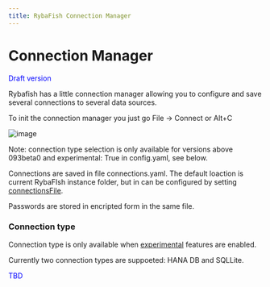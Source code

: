 ```yaml
---
title: RybaFish Connection Manager
---
```


# Connection Manager

<span style="color:blue">Draft version</span>

Rybafish has a little connection manager allowing you to configure and save several connections to several data sources.

To init the connection manager you just go File -> Connect or Alt+C

![image](https://user-images.githubusercontent.com/53466066/219866894-982b5426-0770-44ba-ae09-6e68be4148fb.png)

Note: connection type selection is only available for versions above 093beta0 and experimental: True in config.yaml, see below.

Connections are saved in file connections.yaml. The default loaction is current RybaFIsh instance folder, but in can be configured by setting [connectionsFile](/config#connectionsFile).

Passwords are stored in encripted form in the same file.

### Connection type

Connection type is only available when [experimental](/config) features are enabled.

Currently two connection types are suppoeted: HANA DB and SQLLite.

<span style="color:blue">TBD</span>


